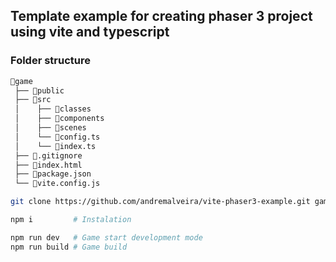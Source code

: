 ## Template example for creating phaser 3 project using vite and typescript

### Folder structure 
```bash
📂game
 ├── 📁public
 ├── 📁src          
 │    ├── 📁classes
 │    ├── 📁components
 │    ├── 📁scenes
 │    └── 📄config.ts
 │    └── 📄index.ts
 ├── 📄.gitignore
 ├── 📄index.html
 ├── 📄package.json
 └── 📄vite.config.js
```

```bash
git clone https://github.com/andremalveira/vite-phaser3-example.git game-name
```

```bash
npm i         # Instalation

npm run dev   # Game start development mode
npm run build # Game build
```